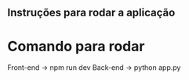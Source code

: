 
## Instruções para rodar a aplicação

# Comando para rodar 

Front-end -> npm run dev
Back-end -> python app.py
